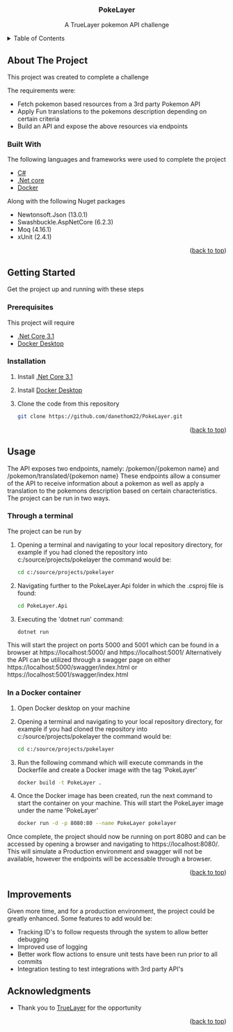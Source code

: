 <div id="top"></div>

  <h3 align="center">PokeLayer</h3>

  <p align="center">
    A TrueLayer pokemon API challenge
    <br />
  </p>
</div>



<!-- TABLE OF CONTENTS -->
<details>
  <summary>Table of Contents</summary>
  <ol>
    <li>
      <a href="#about-the-project">About The Project</a>
      <ul>
        <li><a href="#built-with">Built With</a></li>
      </ul>
    </li>
    <li>
      <a href="#getting-started">Getting Started</a>
      <ul>
        <li><a href="#prerequisites">Prerequisites</a></li>
        <li><a href="#installation">Installation</a></li>
      </ul>
    </li>
    <li><a href="#usage">Usage</a></li>
    <li><a href="#acknowledgments">Acknowledgments</a></li>
  </ol>
</details>



<!-- ABOUT THE PROJECT -->
## About The Project

This project was created to complete a challenge

The requirements were:
* Fetch pokemon based resources from a 3rd party Pokemon API
* Apply Fun translations to the pokemons description depending on certain criteria
* Build an API and expose the above resources via endpoints


### Built With

The following languages and frameworks were used to complete the project

* [C#](https://docs.microsoft.com/en-us/dotnet/csharp/)
* [.Net core](https://dotnet.microsoft.com/en-us/download/)
* [Docker](https://www.docker.com/)

Along with the following Nuget packages

* Newtonsoft.Json (13.0.1)
* Swashbuckle.AspNetCore (6.2.3)
* Moq (4.16.1)
* xUnit (2.4.1)


<p align="right">(<a href="#top">back to top</a>)</p>



<!-- GETTING STARTED -->
## Getting Started

Get the project up and running with these steps

### Prerequisites

This project will require

* [.Net Core 3.1](https://dotnet.microsoft.com/en-us/download/dotnet/3.1/)
* [Docker Desktop](https://www.docker.com/products/docker-desktop/)

### Installation

1. Install [.Net Core 3.1](https://dotnet.microsoft.com/en-us/download/dotnet/3.1/)
2. Install [Docker Desktop](https://www.docker.com/products/docker-desktop/)
3. Clone the code from this repository

   ```sh
   git clone https://github.com/danethom22/PokeLayer.git
   ```

<p align="right">(<a href="#top">back to top</a>)</p>


<!-- USAGE EXAMPLES -->
## Usage

The API exposes two endpoints, namely: /pokemon/{pokemon name} and /pokemon/translated/{pokemon name}
These endpoints allow a consumer of the API to receive information about a pokemon as well as apply a translation to the pokemons description based on certain characteristics.
The project can be run in two ways.

### Through a terminal

The project can be run by
1. Opening a terminal and navigating to your local repository directory, for example if you had cloned the repository into c:/source/projects/pokelayer
  the command would be:
  
   ```sh
   cd c:/source/projects/pokelayer
   ```
2. Navigating further to the PokeLayer.Api folder in which the .csproj file is found:

   ```sh
   cd PokeLayer.Api
   ```
3. Executing the 'dotnet run' command:

   ```sh
   dotnet run
   ```

This will start the project on ports 5000 and 5001 which can be found in a browser at https://localhost:5000/ and https://localhost:5001/
Alternatively the API can be utilized through a swagger page on either https://localhost:5000/swagger/index.html or https://localhost:5001/swagger/index.html

### In a Docker container

1. Open Docker desktop on your machine
2. Opening a terminal and navigating to your local repository directory, for example if you had cloned the repository into c:/source/projects/pokelayer
  the command would be:
  
   ```sh
   cd c:/source/projects/pokelayer
   ```
   
3. Run the following command which will execute commands in the Dockerfile and create a Docker image with the tag 'PokeLayer'

   ```sh
   docker build -t PokeLayer .
   ```
   
4. Once the Docker image has been created, run the next command to start the container on your machine. This will start the PokeLayer image under the name 'PokeLayer'
   ```sh
   docker run -d -p 8080:80 --name PokeLayer pokelayer
   ```
   
Once complete, the project should now be running on port 8080 and can be accessed by opening a browser and navigating to https://localhost:8080/. This will simulate a 
Production environment and swagger will not be available, however the endpoints will be accessable through a browser.

<p align="right">(<a href="#top">back to top</a>)</p>

<!-- IMPROVEMENTS -->
## Improvements

Given more time, and for a production environment, the project could be greatly enhanced. Some features to add would be:
* Tracking ID's to follow requests through the system to allow better debugging
* Improved use of logging 
* Better work flow actions to ensure unit tests have been run prior to all commits
* Integration testing to test integrations with 3rd party API's


<!-- ACKNOWLEDGMENTS -->
## Acknowledgments

* Thank you to [TrueLayer](https://truelayer.com/) for the opportunity

<p align="right">(<a href="#top">back to top</a>)</p>
